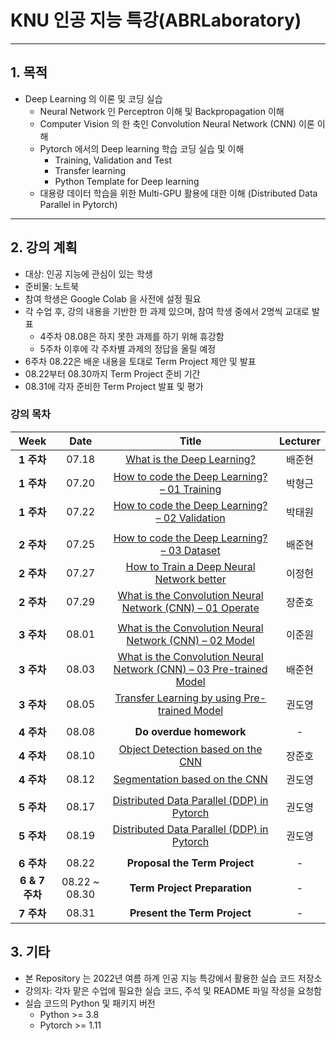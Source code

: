# **KNU 인공 지능 특강(ABRLaboratory)**

---
## 1. 목적
- Deep Learning 의 이론 및 코딩 실습
  - Neural Network 인 Perceptron 이해 및 Backpropagation 이해
  - Computer Vision 의 한 축인 Convolution Neural Network (CNN) 이론 이해
  - Pytorch 에서의 Deep learning 학습 코딩 실습 및 이해
    - Training, Validation and Test
    - Transfer learning
    - Python Template for Deep learning
  - 대용량 데이터 학습을 위한 Multi-GPU 활용에 대한 이해 (Distributed Data Parallel in Pytorch)

---
## 2. 강의 계획
- 대상: 인공 지능에 관심이 있는 학생
- 준비물: 노트북
- 참여 학생은 Google Colab 을 사전에 설정 필요 
- 각 수업 후, 강의 내용을 기반한 한 과제 있으며, 참여 학생 중에서 2명씩 교대로 발표
  - 4주차 08.08은 하지 못한 과제를 하기 위해 휴강함
  - 5주차 이후에 각 주차별 과제의 정답을 올릴 예정
- 6주차 08.22은 배운 내용을 토대로 Term Project 제안 및 발표
- 08.22부터 08.30까지 Term Project 준비 기간
- 08.31에 각자 준비한 Term Project 발표 및 평가
### 강의 목차
|      Week      |     Date      |                                  Title                                  | Lecturer |
|:--------------:|:-------------:|:-----------------------------------------------------------------------:|:--------:|
|    **1 주차**    |     07.18     |                     [What is the Deep Learning?]()                      |   배준현    |
|    **1 주차**    |     07.20     |            [How to code the Deep Learning? – 01 Training]()             |   박형근    |
|    **1 주차**    |     07.22     |           [How to code the Deep Learning? – 02 Validation]()            |   박태원    |
|                |               |                                                                         |          |
|    **2 주차**    |     07.25     |             [How to code the Deep Learning? – 03 Dataset]()             |   배준현    |
|    **2 주차**    |     07.27     |              [How to Train a Deep Neural Network better]()              |   이정헌    |
|    **2 주차**    |     07.29     |      [What is the Convolution Neural Network (CNN) – 01 Operate]()      |   장준호    |
|                |               |                                                                         |          |
|    **3 주차**    |     08.01     |       [What is the Convolution Neural Network (CNN) – 02 Model]()       |   이준원    |
|    **3 주차**    |     08.03     | [What is the Convolution Neural Network (CNN) – 03 Pre-trained Model]() |   배준현    |
|    **3 주차**    |     08.05     |            [Transfer Learning by using Pre-trained Model]()             |   권도영    |
|                |               |                                                                         |          |
|    **4 주차**    |     08.08     |                         **Do overdue homework**                         |    -     |
|    **4 주차**    |     08.10     |                  [Object Detection based on the CNN]()                  |   장준호    |
|    **4 주차**    |     08.12     |                    [Segmentation based on the CNN]()                    |   권도영    |
|                |               |                                                                         |          |
|    **5 주차**    |     08.17     |             [Distributed Data Parallel (DDP) in Pytorch]()              |   권도영    |
|    **5 주차**    |     08.19     |             [Distributed Data Parallel (DDP) in Pytorch]()              |   권도영    |
|                |               |                                                                         |          |
|    **6 주차**    |     08.22     |                      **Proposal the Term Project**                      |    -     |
|  **6 & 7 주차**  | 08.22 ~ 08.30 |                      **Term Project Preparation**                       |    -     |
|    **7 주차**    |     08.31     |                      **Present the Term Project**                       |    -     |


## 3. 기타
- 본 Repository 는 2022년 여름 하계 인공 지능 특강에서 활용한 실습 코드 저장소
- 강의자: 각자 맡은 수업에 필요한 실습 코드, 주석 및 README 파일 작성을 요청함
- 실습 코드의 Python 및 패키지 버전
  - Python >= 3.8
  - Pytorch >= 1.11
